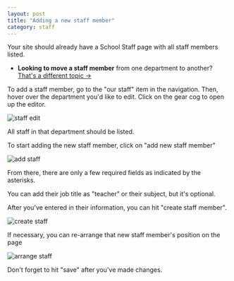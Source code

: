 ```yaml
---
layout: post
title: "Adding a new staff member"
category: staff
---
```


Your site should already have a School Staff page with all staff members listed.

- **Looking to move a staff member** from one department to another? <a href="/schoolsites-help/staff/2014/07/15/existing-staff/">That's a different topic &rarr;</a>

To add a staff member, go to the "our staff" item in the navigation. Then, hover over the department you'd like to edit. Click on the gear cog to open up the editor.

![staff edit](/schoolsites-help/images/staff/edit-staff.png)

All staff in that department should be listed.

To start adding the new staff member, click on "add new staff member"

![add staff](/schoolsites-help/images/staff/add-new-staff.png)

From there, there are only a few required fields as indicated by the asterisks.

You can add their job title as "teacher" or their subject, but it's optional.

After you've entered in their information, you can hit "create staff member".

![create staff](/schoolsites-help/images/staff/create-new.png)

If necessary, you can re-arrange that new staff member's position on the page

![arrange staff](/schoolsites-help/images/staff/move-staff.png)

Don't forget to hit "save" after you've made changes.
